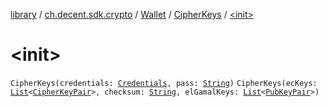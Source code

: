 [library](../../../index.md) / [ch.decent.sdk.crypto](../../index.md) / [Wallet](../index.md) / [CipherKeys](index.md) / [&lt;init&gt;](./-init-.md)

# &lt;init&gt;

`CipherKeys(credentials: `[`Credentials`](../../-credentials/index.md)`, pass: `[`String`](https://kotlinlang.org/api/latest/jvm/stdlib/kotlin/-string/index.html)`)`
`CipherKeys(ecKeys: `[`List`](https://kotlinlang.org/api/latest/jvm/stdlib/kotlin.collections/-list/index.html)`<`[`CipherKeyPair`](../-cipher-key-pair/index.md)`>, checksum: `[`String`](https://kotlinlang.org/api/latest/jvm/stdlib/kotlin/-string/index.html)`, elGamalKeys: `[`List`](https://kotlinlang.org/api/latest/jvm/stdlib/kotlin.collections/-list/index.html)`<`[`PubKeyPair`](../-pub-key-pair/index.md)`>)`